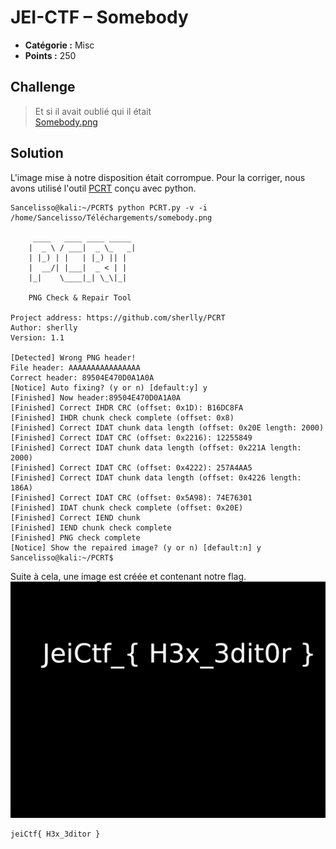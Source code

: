 # JEI-CTF – Somebody

* **Catégorie :** Misc
* **Points :** 250

## Challenge

>  Et si il avait oublié qui il était <br>
>[Somebody.png](Ressources/Somebody.png)
## Solution
L'image mise à notre disposition était corrompue. Pour la corriger, nous avons utilisé l'outil [PCRT](https://github.com/sherlly/PCRT) conçu avec python.

```console
Sancelisso@kali:~/PCRT$ python PCRT.py -v -i /home/Sancelisso/Téléchargements/somebody.png

	 ____   ____ ____ _____
	|  _ \ / ___|  _ \_   _|
	| |_) | |   | |_) || |
	|  __/| |___|  _ < | |
	|_|    \____|_| \_\|_|

	PNG Check & Repair Tool

Project address: https://github.com/sherlly/PCRT
Author: sherlly
Version: 1.1

[Detected] Wrong PNG header!
File header: AAAAAAAAAAAAAAAA
Correct header: 89504E470D0A1A0A
[Notice] Auto fixing? (y or n) [default:y] y
[Finished] Now header:89504E470D0A1A0A
[Finished] Correct IHDR CRC (offset: 0x1D): B16DC8FA
[Finished] IHDR chunk check complete (offset: 0x8)
[Finished] Correct IDAT chunk data length (offset: 0x20E length: 2000)
[Finished] Correct IDAT CRC (offset: 0x2216): 12255849
[Finished] Correct IDAT chunk data length (offset: 0x221A length: 2000)
[Finished] Correct IDAT CRC (offset: 0x4222): 257A4AA5
[Finished] Correct IDAT chunk data length (offset: 0x4226 length: 186A)
[Finished] Correct IDAT CRC (offset: 0x5A98): 74E76301
[Finished] IDAT chunk check complete (offset: 0x20E)
[Finished] Correct IEND chunk
[Finished] IEND chunk check complete
[Finished] PNG check complete
[Notice] Show the repaired image? (y or n) [default:n] y
Sancelisso@kali:~/PCRT$
```
Suite à cela, une image est créée et contenant notre flag.
![output.png](Ressources/output.png)
```
jeiCtf{ H3x_3ditor }
```

